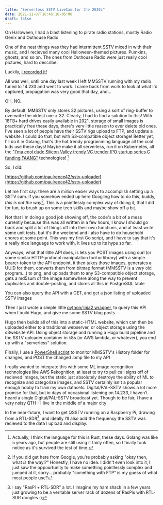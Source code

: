 ```yaml
---
title: "Serverless SSTV LiveCam for the 2020s"
date: 2021-11-07T10:46:10-05:00
draft: false
---
```


On Halloween, I had a blast listening to pirate radio stations, mostly Radio Genix and Outhouse Radio

One of the neat things was they had intermittent SSTV mixed in with their music, and I recieved many cool Halloween-themed pictures. Pumkins, ghosts, and so on. The ones from Outhouse Radio were just really cool pictures, hard to describe.

Luckily, [I recorded it!](/posts/halloween-pirates/)


All was well, until one day last week I left MMSSTV running with my radio tuned to 14.230 and went to work. I came back from work to look at what I'd captured, propagation was very good that day, and...

OH, NO.

By default, MMSSTV only stores 32 pictures, using a sort of ring-buffer to overwrite the oldest one > 32. Clearly, I had to find a solution to this! With 18TB+ hard drives easily available in 2021, storage of small images is practically free these days, there's very little reason to ever delete old ones. I've seen a lot of people have their SSTV rigs upload to FTP, and update a website. I could do that, but with S3-compatible object storage! Better yet, I'll do it in Golang, that's the hot trendy programming language all the cool kids use these days! Maybe make it all serverless, run it on Kubernetes, all the ["I'ma cool dude Silicon Valley trendy VC trender IPO startup series C funding FAANG"](https://news.ycombinator.com/)  technologies! [^1]

So, I did:

[https://github.com/paulreece42/sstv-uploader](https://github.com/paulreece42/sstv-uploader)

Let me first say: there are a million easier ways to accomplish setting up a SSTV cam. If you somehow ended up here Googling how to do this, buddy, _this is not the way_[^2]. This is a pointlessly complex way of doing it, that I did for fun, to brush up on some tech skills and maybe show off a bit. 

Not that I'm doing a good job showing off, the code's a bit of a mess currently because this was all written in a few hours, I know I should go back and split a lot of things off into their own functions, and at least write some unit tests, but it's the weekend and I also have to do household chores at some point. This was my first Go script, and I have to say that it's a really nice language to work with, it lives up to its hype so far.

Anyways, what that little API does, is lets you POST images using curl (or some similar HTTP-protocol manipulation tool or library) with a simple bearer-token to the API endpoint, it then takes those images, generates a UUID for them, converts them from bitmap format (MMSSTV is a _very_ old program...) to png, and uploads them to any S3-compatible object storage, gets a md5sum of the image somewhere along the way to prevent duplicates and double-posting, and stores all this in PostgreSQL table

You can also query the API with a GET, and get a json listing of uploaded SSTV images

Then I just wrote a simple little [python/jinja2 wrapper](https://github.com/paulreece42/hugo-ke8muj/blob/main/json2md.py), to query this API when I build Hugo, and give me some SSTV blog posts

Hugo then builds all of this into a static-HTML website, which can then be uploaded either to a traditional webserver, or object storage using the s3website API. Using object storage and running a Hugo build pipeline and the SSTV uploader container in k8s (or AWS lambda, or whatever), you end up with a "serverless" solution.

Finally, I use a [PowerShell script](https://github.com/paulreece42/sstv-uploader/blob/main/monitor_mmsstv.ps1) to monitor MMSSTV's History folder for changes, and POST the changed .bmp file to my API

I really wanted to integrate this with some ML image recognition technologies like AWS Rekognition, at least to try to pull call signs off of recieved images, but the static just absolutely destroys the ability of ML to recognize and categorize images, and SSTV certainly isn't a popular enough hobby to train my own datasets. Digital/PAL-SSTV shows a lot more promise for that, but in days of occasional listening on 14.233, I haven't heard a single Digital/PAL-SSTV broadcast yet. Though to be fair, I have a very noisy QTH - I live in the middle of a major city

In the near-future, I want to get QSSTV running on a Raspberry Pi, drawing from a RTL-SDR[^3], and ideally I'll also add the frequency the SSTV was recieved to the data I upload and display. 





[^1]: Actually, I think the language for this is Rust, these days. Golang was like 5 years ago, but people are still using it fairly often, so I finally took notice as it's survived the test of time.
[^2]: If you did get here from Google, you're probably asking "okay then, what _is_ the way!?" Honestly, I have no idea. I didn't even look into it, I just saw the oppourtunity to make something pointlessly complex and jumped at it, sorry... probably "something with FTP" is my guess of what most people use?
[^3]: I say "RasPi + RTL-SDR" a lot. I imagine my ham shack in a few years just growing to be a veritable server rack of dozens of RasPis with RTL-SDR dongles :) 
